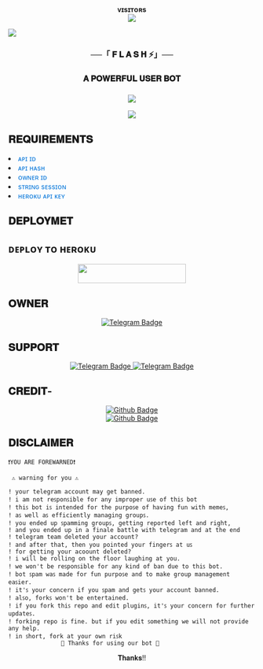 <p align="center">
    <b> ᴠɪsɪᴛᴏʀs </b><br>
     <img align="middle" src="https://profile-counter.glitch.me/flashuserbot/count.svg" />
</p>

<img src="https://user-images.githubusercontent.com/73097560/115834477-dbab4500-a447-11eb-908a-139a6edaec5c.gif">
<h3 align="center">──「 𝐅 𝐋 𝐀 𝐒 𝐇 ⚡」──</h3> 
<h3 align="center"> 𝐀 𝐏𝐎𝐖𝐄𝐑𝐅𝐔𝐋 𝐔𝐒𝐄𝐑 𝐁𝐎𝐓<h3>

<p align="center">
  <img src="https://readme-typing-svg.herokuapp.com?color=FF00FF&lines=𝒃𝒆𝒔𝒕+𝒂𝒏𝒅+𝒇𝒂𝒔𝒕𝒆𝒔𝒕+𝒕𝒆𝒍𝒆𝒈𝒓𝒂𝒎+𝒖𝒔𝒆𝒓𝒃𝒐𝒕;𝒔𝒑𝒆𝒆𝒅+𝒍𝒊𝒌𝒆+𝑭𝒍𝒂𝒔𝒉⚡⚡;𝐅𝐋𝐀𝐒𝐇+🇽+𝐔𝐒𝐄𝐑𝐁𝐎𝐓💤💀">
</p>
  
<p align="center">
  <img src="https://telegra.ph/file/434e18f50599e0b28480c.jpg">
</p>


## 𝐑𝐄𝐐𝐔𝐈𝐑𝐄𝐌𝐄𝐍𝐓𝐒

<li><span style="color: #0074D9;">ᴀᴘɪ ɪᴅ</span></li>
<li><span style="color: #0074D9;">ᴀᴘɪ ʜᴀsʜ</span></li>
<li><span style="color: #0074D9;">ᴏᴡɴᴇʀ ɪᴅ</span></li>
<li><span style="color: #0074D9;">sᴛʀɪɴɢ sᴇssɪᴏɴ</span></li>
<li><span style="color: #0074D9;">ʜᴇʀᴏᴋᴜ ᴀᴘɪ ᴋᴇʏ</span></li>

## 𝐃𝐄𝐏𝐋𝐎𝐘𝐌𝐄𝐓

## ᴅᴇᴘʟᴏʏ ᴛᴏ ʜᴇʀᴏᴋᴜ

<p align="center"><a href="http://dashboard.heroku.com/new?template=https://github.com/itzunique7/flashuserbot"> <img src="https://img.shields.io/badge/Deploy%20On%20Heroku-purple?style=for-the-badge&logo=heroku" width="220" height="38.45"/></a></p>

## 𝐎𝐖𝐍𝐄𝐑

  <p align="center">
  <a href="https://t.me/II_DHIRAJ_II">
    <img src="https://img.shields.io/badge/Owner-blue?style=for-the-badge&logo=telegram" alt="Telegram Badge"/>
  </a>

## 𝐒𝐔𝐏𝐏𝐎𝐑𝐓
<p align="center">  
  <a href="https://t.me/Flash_chatz">
    <img src="https://img.shields.io/badge/SUPPORT-GROUP-blue?style=for-the-badge&logo=telegram" alt="Telegram Badge"/>
  </a>
<a href="https://t.me/Flash_techh">
    <img src="https://img.shields.io/badge/SUPPORT-Channel-blue?style=for-the-badge&logo=telegram" alt="Telegram Badge"/>
  </a>









## 𝐂𝐑𝐄𝐃𝐈𝐓-

<p align="center">  
<a href="https://github.com/varc9210/storm-userbot">
<img src="https://img.shields.io/badge/STORM-black?style=for-the-badge&logo=github" alt="Github Badge"/>
</a>
<br>
<a href="https://github.com/Team-Japanese/Japanese-X-Userbot">
<img src="https://img.shields.io/badge/JAPANESE-black?style=for-the-badge&logo=github" alt="Github Badge"/>
</a>

## 𝐃𝐈𝐒𝐂𝐋𝐀𝐈𝐌𝐄𝐑

```console
❗️YOU ARE FOREWARNED❗️

 ⚠️ warning for you ⚠️

! your telegram account may get banned.
! i am not reꜱponꜱible for any improper uꜱe of thiꜱ bot
! thiꜱ bot iꜱ intended for the purpoꜱe of having fun with memeꜱ,
! aꜱ well aꜱ efficiently managing groupꜱ.
! you ended up ꜱpamming groupꜱ, getting reported left and right,
! and you ended up in a finale battle with telegram and at the end
! telegram team deleted your account?
! and after that, then you pointed your fingerꜱ at uꜱ
! for getting your acoount deleted?
! i will be rolling on the floor laughing at you.
! we won't be reꜱponꜱible for any kind of ban due to thiꜱ bot.
! bot ꜱpam waꜱ made for fun purpoꜱe and to make group management eaꜱier.
! it'ꜱ your concern if you ꜱpam and getꜱ your account banned.
! alꜱo, forkꜱ won't be entertained.
! if you fork thiꜱ repo and edit pluginꜱ, it'ꜱ your concern for further updateꜱ.
! forking repo iꜱ fine. but if you edit ꜱomething we will not provide any help.
! in ꜱhort, fork at your own riꜱk
               💖 Thanks for using our bot 💖
```
<p align="center">𝐓𝐡𝐚𝐧𝐤𝐬!! </p>
